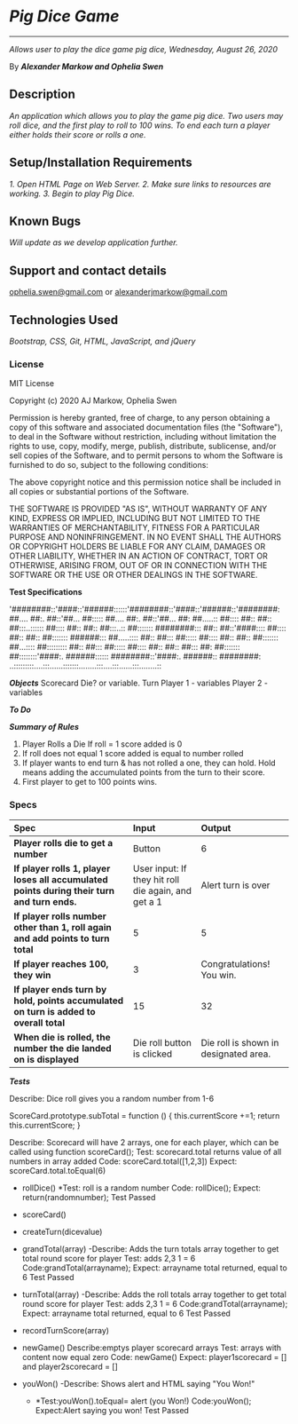 # _Pig Dice Game_

---

_Allows user to play the dice game pig dice, Wednesday, August 26, 2020_

By **_Alexander Markow and Ophelia Swen_**

## Description

_An application which allows you to play the game pig dice. Two users may roll dice, and the first play to roll to 100 wins. To end each turn a player either holds their score or rolls a one._

## Setup/Installation Requirements

_1. Open HTML Page on Web Server. 2. Make sure links to resources are working. 3. Begin to play Pig Dice._

## Known Bugs

_Will update as we develop application further._

## Support and contact details

ophelia.swen@gmail.com or alexanderjmarkow@gmail.com

## Technologies Used

_Bootstrap, CSS, Git, HTML, JavaScript, and jQuery_

### License

MIT License

Copyright (c) 2020 AJ Markow, Ophelia Swen

Permission is hereby granted, free of charge, to any person obtaining a copy
of this software and associated documentation files (the "Software"), to deal
in the Software without restriction, including without limitation the rights
to use, copy, modify, merge, publish, distribute, sublicense, and/or sell
copies of the Software, and to permit persons to whom the Software is
furnished to do so, subject to the following conditions:

The above copyright notice and this permission notice shall be included in all
copies or substantial portions of the Software.

THE SOFTWARE IS PROVIDED "AS IS", WITHOUT WARRANTY OF ANY KIND, EXPRESS OR
IMPLIED, INCLUDING BUT NOT LIMITED TO THE WARRANTIES OF MERCHANTABILITY,
FITNESS FOR A PARTICULAR PURPOSE AND NONINFRINGEMENT. IN NO EVENT SHALL THE
AUTHORS OR COPYRIGHT HOLDERS BE LIABLE FOR ANY CLAIM, DAMAGES OR OTHER
LIABILITY, WHETHER IN AN ACTION OF CONTRACT, TORT OR OTHERWISE, ARISING FROM,
OUT OF OR IN CONNECTION WITH THE SOFTWARE OR THE USE OR OTHER DEALINGS IN THE
SOFTWARE.

**Test Specifications**

'########::'####::'######::::::'########::'####::'######::'########:
##.... ##:. ##::'##... ##::::: ##.... ##:. ##::'##... ##: ##.....::
##:::: ##:: ##:: ##:::..:::::: ##:::: ##:: ##:: ##:::..:: ##:::::::
########::: ##:: ##::'####:::: ##:::: ##:: ##:: ##::::::: ######:::
##.....:::: ##:: ##::: ##::::: ##:::: ##:: ##:: ##::::::: ##...::::
##::::::::: ##:: ##::: ##::::: ##:::: ##:: ##:: ##::: ##: ##:::::::
##::::::::'####:. ######:::::: ########::'####:. ######:: ########:
..:::::::::....:::......:::::::........:::....:::......:::........::

**_Objects_**
Scorecard
Die? or variable.
Turn
Player 1 - variables
Player 2 - variables

**_To Do_**

**_Summary of Rules_**

1. Player Rolls a Die
   If roll = 1
   score added is 0
2. If roll does not equal 1
   score added is equal to number rolled
3. If player wants to end turn & has not rolled a one, they can hold. Hold means adding the accumulated points from the turn to their score.
4. First player to get to 100 points wins.

### Specs

| Spec                                                                                        | Input                                               | Output                                |
| :------------------------------------------------------------------------------------------ | :-------------------------------------------------- | :------------------------------------ |
| **Player rolls die to get a number**                                                        | Button                                              | 6                                     |
| **If player rolls 1, player loses all accumulated points during their turn and turn ends.** | User input: If they hit roll die again, and get a 1 | Alert turn is over                    |
| **If player rolls number other than 1, roll again and add points to turn total**            | 5                                                   | 5                                     |
| **If player reaches 100, they win**                                                         | 3                                                   | Congratulations! You win.             |
| **If player ends turn by hold, points accumulated on turn is added to overall total**       | 15                                                  | 32                                    |
| **When die is rolled, the number the die landed on is displayed**                           | Die roll button is clicked                          | Die roll is shown in designated area. |

**_Tests_**

Describe: Dice roll gives you a random number from 1-6

ScoreCard.prototype.subTotal = function () {
this.currentScore +=1;
return this.currentScore;
}

Describe: Scorecard will have 2 arrays, one for each player, which can be called using function scoreCard();
Test: scorecard.total returns value of all numbers in array added
Code: scoreCard.total([1,2,3])
Expect: scoreCard.total.toEqual(6)

- rollDice()
  \*Test: roll is a random number
  Code: rollDice();
  Expect: return(randomnumber);
  Test Passed

- scoreCard()
- createTurn(dicevalue)

- grandTotal(array)
  -Describe: Adds the turn totals array together to get total round score for player
  Test: adds 2,3 1 = 6
  Code:grandTotal(arrayname);
  Expect: arrayname total returned, equal to 6
  Test Passed

- turnTotal(array)
  -Describe: Adds the roll totals array together to get total round score for player
  Test: adds 2,3 1 = 6
  Code:grandTotal(arrayname);
  Expect: arrayname total returned, equal to 6
  Test Passed

- recordTurnScore(array)
- newGame()
  Describe:emptys player scorecard arrays
  Test: arrays with content now equal zero
  Code: newGame()
  Expect: player1scorecard = [] and player2scorecard = []
- youWon()
  -Describe: Shows alert and HTML saying "You Won!"
  - \*Test:youWon().toEqual= alert (you Won!)
    Code:youWon();
    Expect:Alert saying you won!
    Test Passed
